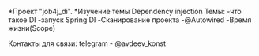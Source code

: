 *Проект "job4j_di".
*Изучение темы Dependency injection
Темы: 
-что такое DI
-запуск Spring DI
-Сканирование проекта
-@Autowired
-Время жизни(Scope)



Контакты для связи: telegram - @avdeev_konst